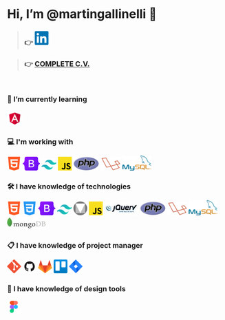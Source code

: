 # Hi, I’m **@martingallinelli** 👋

> ### :point_right: [![LinkedIn](images/linkedin.png)](https://www.linkedin.com/in/martingallinelli/)

> ### :point_right: [COMPLETE C.V.](https://martingallinelli.github.io/)

<br>

### :green_book: **I’m currently learning**

[![Angular](images/angular.png)](https://angular.io/)

### :computer: **I'm working with**

[![HTML](images/html.png)](https://developer.mozilla.org/es/docs/Web/HTML)
[![Bootstrap](images/bootstrap.png)](https://getbootstrap.com/)
[![TailwindCSS](images/tailwindcss.png)](https://tailwindcss.com/)
[![Javascript](images/js.png)](https://developer.mozilla.org/es/docs/Web/JavaScript)
[![PHP](images/php.png)](https://www.php.net/manual/es/intro-whatis.php)
[![Laravel](images/laravel.png)](https://laravel.com/)
[![MySQL](images/mysql.png)](https://www.mysql.com/)
### :hammer_and_wrench: **I have knowledge of technologies**

[![HTML](images/html.png)](https://developer.mozilla.org/es/docs/Web/HTML)
[![CSS](images/css.png)](https://developer.mozilla.org/es/docs/Web/CSS)
[![Bootstrap](images/bootstrap.png)](https://getbootstrap.com/)
[![TailwindCSS](images/tailwindcss.png)](https://tailwindcss.com/)
[![Material Design Lite](images/material.png)](https://getmdl.io/)
[![Javascript](images/js.png)](https://developer.mozilla.org/es/docs/Web/JavaScript)
[![JQuery](images/jquery.jpg)](https://jquery.com/)
[![PHP](images/php.png)](https://www.php.net/manual/es/intro-whatis.php)
[![Laravel](images/laravel.png)](https://laravel.com/)
[![MySQL](images/mysql.png)](https://www.mysql.com/)
[![MongoDB](images/mongo.jpg)](https://www.mongodb.com/es)

### :clipboard: **I have knowledge of project manager**

[![GIT](images/git.png)](https://git-scm.com/)
[![GitHub](images/github.png)](https://github.com/)
[![GitLab](images/gitlab.png)](https://about.gitlab.com/)
[![Trello](images/trello.png)](https://trello.com/es)
[![Jira](images/jira.png)](https://www.atlassian.com/es/software/jira)

### :triangular_ruler: **I have knowledge of design tools**

[![Figma](images/figma.png)](https://www.figma.com/)

<!-- 
Estadistica de uso de lenguajes en github
[![Top Langs](https://github-readme-stats.vercel.app/api/top-langs/?username=martingallinelli&layout=compact)](https://github.com/anuraghazra/github-readme-stats) 
-->